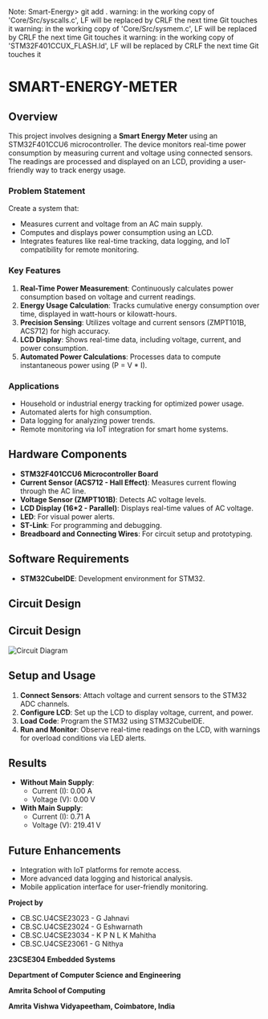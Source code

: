 Note:
Smart-Energy> git add .
warning: in the working copy of 'Core/Src/syscalls.c', LF will be replaced by CRLF the next time Git touches it
warning: in the working copy of 'Core/Src/sysmem.c', LF will be replaced by CRLF the next time Git touches it
warning: in the working copy of 'STM32F401CCUX_FLASH.ld', LF will be replaced by CRLF the next time Git touches it



# SMART-ENERGY-METER

## Overview

This project involves designing a **Smart Energy Meter** using an STM32F401CCU6 microcontroller. The device monitors real-time power consumption by measuring current and voltage using connected sensors. The readings are processed and displayed on an LCD, providing a user-friendly way to track energy usage.

### Problem Statement

Create a system that:

* Measures current and voltage from an AC main supply.
* Computes and displays power consumption using an LCD.
* Integrates features like real-time tracking, data logging, and IoT compatibility for remote monitoring.

### Key Features

1. **Real-Time Power Measurement**: Continuously calculates power consumption based on voltage and current readings.
2. **Energy Usage Calculation**: Tracks cumulative energy consumption over time, displayed in watt-hours or kilowatt-hours.
3. **Precision Sensing**: Utilizes voltage and current sensors (ZMPT101B, ACS712) for high accuracy.
4. **LCD Display**: Shows real-time data, including voltage, current, and power consumption.
5. **Automated Power Calculations**: Processes data to compute instantaneous power using (P = V \* I).

### Applications

* Household or industrial energy tracking for optimized power usage.
* Automated alerts for high consumption.
* Data logging for analyzing power trends.
* Remote monitoring via IoT integration for smart home systems.

## Hardware Components

* **STM32F401CCU6 Microcontroller Board**
* **Current Sensor (ACS712 - Hall Effect)**: Measures current flowing through the AC line.
* **Voltage Sensor (ZMPT101B)**: Detects AC voltage levels.
* **LCD Display (16\*2 - Parallel)**: Displays real-time values of AC voltage.
* **LED**: For visual power alerts.
* **ST-Link**: For programming and debugging.
* **Breadboard and Connecting Wires**: For circuit setup and prototyping.

## Software Requirements

* **STM32CubeIDE**: Development environment for STM32.

## Circuit Design

## Circuit Design
![Circuit Diagram](images/circuit.png)

## Setup and Usage

1. **Connect Sensors**: Attach voltage and current sensors to the STM32 ADC channels.
2. **Configure LCD**: Set up the LCD to display voltage, current, and power.
3. **Load Code**: Program the STM32 using STM32CubeIDE.
4. **Run and Monitor**: Observe real-time readings on the LCD, with warnings for overload conditions via LED alerts.

## Results

* **Without Main Supply**:
    + Current (I): 0.00 A
    + Voltage (V): 0.00 V
* **With Main Supply**:
    + Current (I): 0.71 A
    + Voltage (V): 219.41 V

## Future Enhancements

* Integration with IoT platforms for remote access.
* More advanced data logging and historical analysis.
* Mobile application interface for user-friendly monitoring.

**Project by**

* CB.SC.U4CSE23023 - G Jahnavi
* CB.SC.U4CSE23024 - G Eshwarnath
* CB.SC.U4CSE23034 - K P N L K Mahitha
* CB.SC.U4CSE23061 - G Nithya

**23CSE304 Embedded Systems**

**Department of Computer Science and Engineering**

**Amrita School of Computing**

**Amrita Vishwa Vidyapeetham, Coimbatore, India**
